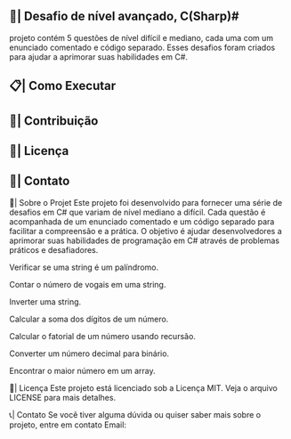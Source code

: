 ## 📑| Desafio de nível avançado, C(Sharp)#

 projeto contém 5 questões de nível difícil e mediano, cada uma com um enunciado comentado e código separado. Esses desafios foram criados para ajudar a aprimorar suas habilidades em C#.
 
## 📋| Como Executar

## 👥| Contribuição

## 📑| Licença

## 📱| Contato

🌟| Sobre o Projet
Este projeto foi desenvolvido para fornecer uma série de desafios em C# que variam de nível mediano a difícil. Cada questão é acompanhada de um enunciado comentado e um código separado para facilitar a compreensão e a prática. O objetivo é ajudar desenvolvedores a aprimorar suas habilidades de programação em C# através de problemas práticos e desafiadores.


Verificar se uma string é um palíndromo.

Contar o número de vogais em uma string.

Inverter uma string.

Calcular a soma dos dígitos de um número.

Calcular o fatorial de um número usando recursão.

Converter um número decimal para binário.

Encontrar o maior número em um array.

📄| Licença
Este projeto está licenciado sob a Licença MIT. Veja o arquivo LICENSE para mais detalhes.

📞| Contato
Se você tiver alguma dúvida ou quiser saber mais sobre o projeto, entre em contato
Email: 


